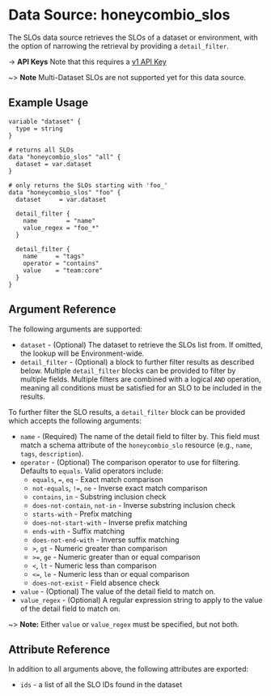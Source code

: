 # Data Source: honeycombio_slos
The SLOs data source retrieves the SLOs of a dataset or environment, with the option of narrowing the retrieval by providing a `detail_filter`.

-> **API Keys** Note that this requires a [v1 API Key](https://registry.terraform.io/providers/honeycombio/honeycombio/latest/docs#v1-apis)

~> **Note** Multi-Dataset SLOs are not supported yet for this data source.


## Example Usage

```hcl
variable "dataset" {
  type = string
}

# returns all SLOs
data "honeycombio_slos" "all" {
  dataset = var.dataset
}

# only returns the SLOs starting with 'foo_'
data "honeycombio_slos" "foo" {
  dataset     = var.dataset

  detail_filter {
    name        = "name"
    value_regex = "foo_*"
  }

  detail_filter {
    name     = "tags"
    operator = "contains"
    value    = "team:core"
  }
}
```

## Argument Reference

The following arguments are supported:

* `dataset` - (Optional) The dataset to retrieve the SLOs list from. If omitted, the lookup will be Environment-wide.
* `detail_filter` - (Optional) a block to further filter results as described below. Multiple `detail_filter` blocks can be provided to filter by multiple fields. Multiple filters are combined with a logical `AND` operation, meaning all conditions must be satisfied for an SLO to be included in the results.

To further filter the SLO results, a `detail_filter` block can be provided which accepts the following arguments:

* `name` - (Required) The name of the detail field to filter by. This field must match a schema attribute of the `honeycombio_slo` resource (e.g., `name`, `tags`, `description`).
* `operator` - (Optional) The comparison operator to use for filtering. Defaults to `equals`. Valid operators include:
  * `equals`, `=`, `eq` - Exact match comparison
  * `not-equals`, `!=`, `ne` - Inverse exact match comparison
  * `contains`, `in` - Substring inclusion check
  * `does-not-contain`, `not-in` - Inverse substring inclusion check
  * `starts-with` - Prefix matching
  * `does-not-start-with` - Inverse prefix matching
  * `ends-with` - Suffix matching
  * `does-not-end-with` - Inverse suffix matching
  * `>`, `gt` - Numeric greater than comparison
  * `>=`, `ge` - Numeric greater than or equal comparison
  * `<`, `lt` - Numeric less than comparison
  * `<=`, `le` - Numeric less than or equal comparison
  * `does-not-exist` - Field absence check
* `value` - (Optional) The value of the detail field to match on.
* `value_regex` - (Optional) A regular expression string to apply to the value of the detail field to match on.

~> **Note:** Either `value` or `value_regex` must be specified, but not both.

## Attribute Reference

In addition to all arguments above, the following attributes are exported:

* `ids` - a list of all the SLO IDs found in the dataset
